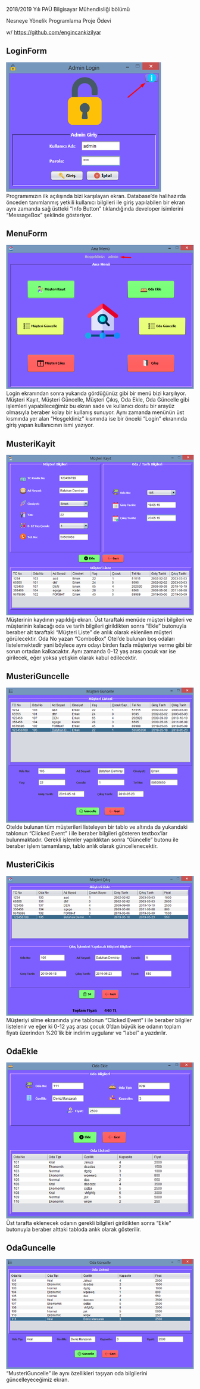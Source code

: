 2018/2019 Yılı PAÜ Bilgisayar Mühendisliği bölümü

Nesneye Yönelik Programlama Proje Ödevi

w/ https://github.com/engincankizilyar


## LoginForm
![](readme-img/LoginForm.png)<br>
Programımızın ilk açılışında bizi karşılayan ekran. Database’de halihazırda önceden tanımlanmış yetkili kullanıcı bilgileri ile giriş yapılabilen bir ekran aynı zamanda sağ üstteki “Info Button” tıklandığında developer isimlerini “MessageBox” şeklinde gösteriyor.<br>

## MenuForm
![](readme-img/MenuForm.png)<br>
Login ekranından sonra yukarıda gördüğünüz gibi bir menü bizi karşılıyor. Müşteri Kayıt, Müşteri Güncelle, Müşteri Çıkış, Oda Ekle, Oda Güncelle gibi işlemleri yapabileceğimiz bu ekran sade ve kullanıcı dostu bir arayüz olmasıyla beraber kolay bir kullanış sunuyor. Aynı zamanda menünün üst kısmında yer alan “Hoşgeldiniz” kısmında ise bir önceki “Login” ekranında giriş yapan kullanıcının ismi yazıyor.<br>

## MusteriKayit
![](readme-img/MusteriKayit.png)<br>
Müşterinin kaydının yapıldığı ekran. Üst taraftaki menüde müşteri bilgileri ve müşterinin kalacağı oda  ve tarih bilgileri girildikten sonra “Ekle” butonuyla beraber alt taraftaki “Müşteri Liste” de anlık olarak eklenilen müşteri görülecektir. Oda No yazan “ComboBox” Otel’de bulunan boş odaları listelemektedir yani böylece aynı odayı birden fazla müşteriye verme gibi bir sorun ortadan kalkacaktır. Aynı zamanda 0-12 yaş arası çocuk var ise girilecek, eğer yoksa yetişkin olarak kabul edilecektir.<br>

## MusteriGuncelle
![](readme-img/MusteriGuncelle.png)<br>
Otelde bulunan tüm müşterileri listeleyen bir tablo ve altında da yukarıdaki tablonun “Clicked Event” i ile beraber bilgileri gösteren textbox’lar bulunmaktadır. Gerekli işlemler yapıldıktan sonra “Güncelle” butonu ile beraber işlem tamamlanıp, tablo anlık olarak güncellenecektir.<br>

## MusteriCikis
![](readme-img/MusteriCikis.png)<br>
Müşteriyi silme ekranında yine tablonun “Clicked Event” i ile beraber bilgiler listelenir ve eğer ki 0-12 yaş arası çocuk 0’dan büyük ise odanın toplam fiyatı üzerinden %20’lik bir indirim uygulanır ve “label” a yazdırılır.<br>

## OdaEkle
![](readme-img/OdaEkle.png)<br>
Üst tarafta eklenecek odanın gerekli bilgileri girildikten sonra “Ekle” butonuyla beraber alttaki tabloda anlık olarak gösterilir.<br>

## OdaGuncelle
![](readme-img/OdaGuncelle.png)<br>
“MusteriGuncelle” ile aynı özellikleri taşıyan oda bilgilerini güncelleyeceğimiz ekran.

